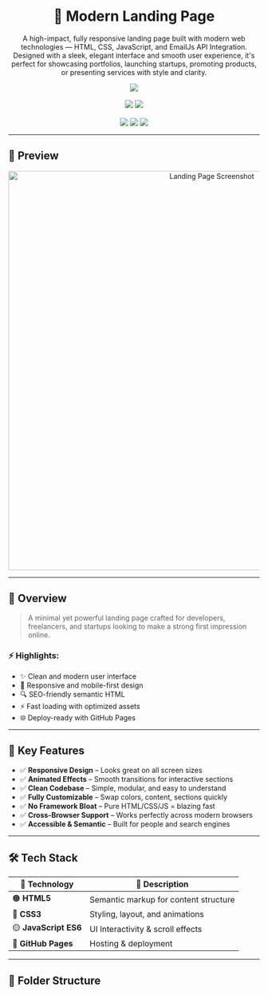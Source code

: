 <h1 align="center">🚀 Modern Landing Page</h1>

<p align="center">
  A high-impact, fully responsive landing page built with modern web technologies — HTML, CSS, JavaScript, and EmailJs API Integration.</br> Designed with a sleek, elegant interface and smooth user experience, it's perfect for showcasing portfolios, launching startups, promoting products,</br> or presenting services with style and clarity.
</p>

<p align="center">
  <a href="https://shivammaurya2002.github.io/Landing-Page" target="_blank">
    <img src="https://img.shields.io/badge/Live-Demo-green?style=for-the-badge&logo=github">
  </a>
  <br><br>
  <img src="https://img.shields.io/github/languages/top/ShivamMaurya2002/Landing-Page?style=for-the-badge&color=blueviolet">
  <img src="https://img.shields.io/github/last-commit/ShivamMaurya2002/Landing-Page?style=for-the-badge&color=crimson">
  <br><br>
  <img src="https://img.shields.io/badge/HTML-60%25-orange?style=flat-square">
  <img src="https://img.shields.io/badge/CSS-30%25-blue?style=flat-square">
  <img src="https://img.shields.io/badge/JavaScript-10%25-yellow?style=flat-square">
</p>

---

## 📸 Preview

<p align="center">
  <img src="assets/preview.png" alt="Landing Page Screenshot" width="800" />
</p>

---

## 📖 Overview

> A minimal yet powerful landing page crafted for developers, freelancers, and startups looking to make a strong first impression online.

### ⚡ Highlights:
- ✨ Clean and modern user interface  
- 🎯 Responsive and mobile-first design  
- 🔍 SEO-friendly semantic HTML  
- ⚡ Fast loading with optimized assets  
- 🌐 Deploy-ready with GitHub Pages

---

## 🎯 Key Features

- ✅ **Responsive Design** – Looks great on all screen sizes  
- ✅ **Animated Effects** – Smooth transitions for interactive sections  
- ✅ **Clean Codebase** – Simple, modular, and easy to understand  
- ✅ **Fully Customizable** – Swap colors, content, sections quickly  
- ✅ **No Framework Bloat** – Pure HTML/CSS/JS = blazing fast  
- ✅ **Cross-Browser Support** – Works perfectly across modern browsers  
- ✅ **Accessible & Semantic** – Built for people and search engines

---

## 🛠 Tech Stack

| 🧩 Technology      | 🔧 Description                        |
|--------------------|---------------------------------------|
| 🟠 **HTML5**        | Semantic markup for content structure |
| 🔵 **CSS3**         | Styling, layout, and animations       |
| 🟡 **JavaScript ES6** | UI Interactivity & scroll effects     |
| 🚀 **GitHub Pages** | Hosting & deployment                  |

---

## 📁 Folder Structure

